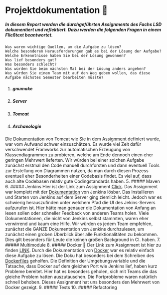 # Projektdokumentation  :rocket:
##### In diesem Report werden die durchgeführten Assignments des Fachs LSD dokumentiert und reflektiert. Dazu werden die folgenden Fragen in einem Fließtext beantwortet.

    Was waren wichtige Quellen, um die Aufgabe zu lösen?
    Welche besonderen Herausforderungen gab es bei der Lösung der Aufgabe?
    Welche Erkenntnisse haben Sie bei der Lösung gewonnen?
    Was lief besonders gut?
    Was besonders schlecht?
    Was würden Sie beim nächsten Mal bei der Lösung anders angehen?
    Was würden Sie einem Team mit auf den Weg geben wollen, das diese Aufgabe nächstes Semester bearbeiten müsste?

1. ##### gnumake 	
2. ##### Server
3. ##### Tomcat
4. ##### Archaeologie
Die [Dokumentation](https://git.informatik.hs-mannheim.de/lsd-lecture/team-2/src/master/documentation) von Tomcat wie Sie in dem [Assignment](https://git.informatik.hs-mannheim.de/lsd-lecture/assignments/src/master/04_archaeologie) definiert wurde, war vom Aufwand schwer einzuschätzen. Es wurde viel Zeit dafür verschwendet Framworks zur automatischen Erzeugung von Klassendiagrammen zu probieren, welche am Ende dennoch einen eher geringen Mehrwert lieferten. Wir würden bei einer solchen Aufgabe zunächst erstmal den Code manuell durchforsten und dann eventuell Tools zur Erstellung von Diagrammen nutzen, da man durch diesen Prozess eventuell eher Besonderheiten einer Codebasis findet. Es viel auf, dass auch alte Codebasen relativ gute Codingstandards haben.
5. ##### Maven
6. ##### Jenkins
Hier ist der Link zum Assignment  [Click](/lsd-lecture/assignments/src/master/06_jenkins). Das Assignment war komplett mit der [Dokumentation](https://jenkins.io/) von Jenkins lösbar. Das Installieren und Starten von Jenkins auf dem Server ging ziemlich leicht. Jedoch war es schwierig herauszufinden unter welchem Pfad die UI des Jekins-Servers aufzurufen ist. Hier hätte man genauer die Dokumentation von Anfang an lesen sollen oder schneller Feedback von anderen Teams holen. Viele Dokumentationen, die nicht von Jenkins selbst stammten, waren eher verwirrend und kaum eine Hilfe. Wir würden es jedem Team empfehlen, zunächst die GANZE Dokumentation von Jenkins durchzulesen, um zunächst einen groben Überblick über alle Funktionalitäten zu bekommen. Dies gilt besonders für Leute die keinen großen Background in CI. haben.
7. ##### Multimodule
8. ##### Docker  :whale:
Der Link zum Assignment ist hier zu finden [LINK](https://git.informatik.hs-mannheim.de/lsd-lecture/assignments/src/master/08_docker).
Durch die Dokumentation von [Docker](https://docs.docker.com/) war es relativ einfach diese Aufgabe zu lösen. Die Doku hat besonders bei dem Schreiben des [Dockerfiles](https://git.informatik.hs-mannheim.de/lsd-lecture/team-2/src/master/apache-tomcat-6.0.53-src/dockerfile) geholfen. Die Definition der Umgebungsvariable und die Tatsache, dass Docker auf dem gleichen Port wie Jenkins lief, haben kurz Probleme bereitet. Hier hat es besonders geholen, sich mit Teams die das gleiche Problem hatten auszutauschen. Die Portprobleme waren natürlich schnell behoben. Dieses Assignment hat uns besonders den Mehrwert von Docker gezeigt.
9. ##### Tests
10. ##### Refactoring
